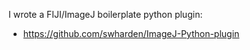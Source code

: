 I wrote a FIJI/ImageJ boilerplate python plugin:
* https://github.com/swharden/ImageJ-Python-plugin
